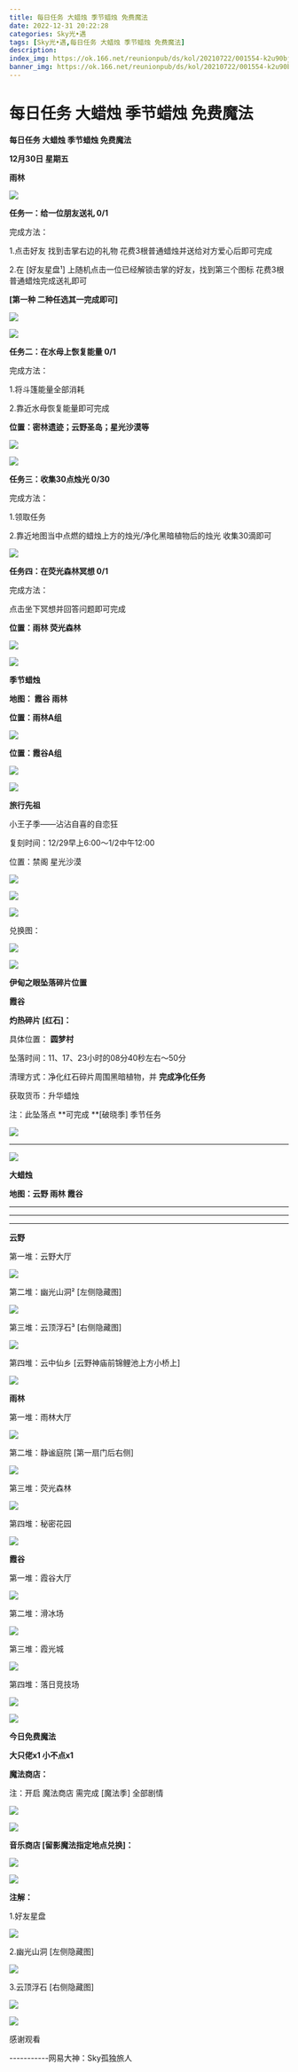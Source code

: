 ```yaml
---
title: 每日任务 大蜡烛 季节蜡烛 免费魔法
date: 2022-12-31 20:22:28
categories: Sky光•遇
tags: [Sky光•遇,每日任务 大蜡烛 季节蜡烛 免费魔法]
description: 
index_img: https://ok.166.net/reunionpub/ds/kol/20210722/001554-k2u90bj7ay.png?imageView&thumbnail=600x0&type=jpg
banner_img: https://ok.166.net/reunionpub/ds/kol/20210722/001554-k2u90bj7ay.png?imageView&thumbnail=600x0&type=jpg
---
```

# 每日任务 大蜡烛 季节蜡烛 免费魔法
**每日任务 大蜡烛 季节蜡烛 免费魔法**

 **12月30日 星期五**

 **雨林**

![](https://img.166.net/reunionpub/ds/kol/20221230/001822-dsny1qwjbz.jpeg)

 **任务一：给一位朋友送礼 0/1**

完成方法：

1.点击好友 找到击掌右边的礼物 花费3根普通蜡烛并送给对方爱心后即可完成

2.在 [好友星盘¹] 上随机点击一位已经解锁击掌的好友，找到第三个图标 花费3根普通蜡烛完成送礼即可

 **[第一种 二种任选其一完成即可]**

![](https://img.166.net/reunionpub/ds/kol/20221230/000626-a3ojs9skpn.png)

![](https://img.166.net/reunionpub/ds/kol/20221230/000637-am1vutwsi9.jpeg)

 **任务二：在水母上恢复能量 0/1**

完成方法：

1.将斗篷能量全部消耗

2.靠近水母恢复能量即可完成

 **位置：密林遗迹；云野圣岛；星光沙漠等**

![](https://img.166.net/reunionpub/ds/kol/20221230/000720-cut2shmqd8.png)

![](https://img.166.net/reunionpub/ds/kol/20221230/004041-loubq8si90.jpeg)

 **任务三：收集30点烛光 0/30**

完成方法：

1.领取任务

2.靠近地图当中点燃的蜡烛上方的烛光/净化黑暗植物后的烛光 收集30滴即可

![](https://img.166.net/reunionpub/ds/kol/20221230/004103-6pd152hiwb.png)

 **任务四：在荧光森林冥想 0/1**

完成方法：

点击坐下冥想并回答问题即可完成

 **位置：雨林 荧光森林**

![](https://img.166.net/reunionpub/ds/kol/20221230/000800-5htm7jnsl3.jpeg)

![](https://img.166.net/reunionpub/ds/kol/20221130/005912-5mvshq9nf3.png)

 **季节蜡烛**

 **地图： 霞谷 雨林**

 **位置：雨林A组**

![](https://img.166.net/reunionpub/ds/kol/20221229/231608-vl83edb61t.png)

 **位置：霞谷A组**

![](https://img.166.net/reunionpub/ds/kol/20221212/234745-gcjyp3f975.png)

![](https://img.166.net/reunionpub/ds/kol/20221018/100256-wzutnocka0.png)

 **旅行先祖**

小王子季——沾沾自喜的自恋狂

复刻时间：12/29早上6:00～1/2中午12:00

位置：禁阁 星光沙漠

![](https://img.166.net/reunionpub/ds/kol/20221229/001322-as582o0619.jpeg)

![](https://img.166.net/reunionpub/ds/kol/20221229/001322-f1w7oeh35q.jpeg)

![](https://img.166.net/reunionpub/ds/kol/20221229/001322-bn17pou2jc.jpeg)

兑换图：

![](https://img.166.net/reunionpub/ds/kol/20221230/004128-7wbdo5lcmv.png)

 **![](https://img.166.net/reunionpub/ds/kol/20221018/100256-wzutnocka0.png)**

 **伊甸之眼坠落碎片位置**

 **霞谷**

 **灼热碎片 [红石]：**

具体位置： **圆梦村**

坠落时间：11、17、23小时的08分40秒左右～50分

清理方式：净化红石碎片周围黑暗植物，并 **完成净化任务**

获取货币：升华蜡烛

注：此坠落点 **可完成  **[破晓季] 季节任务

![](https://img.166.net/reunionpub/ds/kol/20221230/004202-k0pl6t8nav.png)

 ****

![](https://img.166.net/reunionpub/ds/kol/20221018/100256-wzutnocka0.png)

**大蜡烛**

 **地图：云野 雨林 霞谷**

 ****

****

****

**云野**

第一堆：云野大厅

![](https://img.166.net/reunionpub/ds/kol/20221230/004243-94phyw0inr.png)

第二堆：幽光山洞² [左侧隐藏图]

![](https://img.166.net/reunionpub/ds/kol/20221230/004256-j6bwschqt2.png)

第三堆：云顶浮石³ [右侧隐藏图]

![](https://img.166.net/reunionpub/ds/kol/20221230/004306-et6z7wr1kp.png)

第四堆：云中仙乡 [云野神庙前锦鲤池上方小桥上]

![](https://img.166.net/reunionpub/ds/kol/20221230/004320-swpo38ibul.png)

 **雨林**

第一堆：雨林大厅

![](https://img.166.net/reunionpub/ds/kol/20221230/004344-hsrl4j2593.jpeg)

第二堆：静谧庭院 [第一扇门后右侧]

![](https://img.166.net/reunionpub/ds/kol/20221230/004355-37dtwz4qfv.jpeg)

第三堆：荧光森林

![](https://img.166.net/reunionpub/ds/kol/20221230/004403-vi2l1b5sp4.jpeg)

第四堆：秘密花园

![](https://img.166.net/reunionpub/ds/kol/20221230/004410-k1es8w4syv.jpeg)

 **霞谷**

第一堆：霞谷大厅

![](https://img.166.net/reunionpub/ds/kol/20221230/004429-gcpon32ad1.png)

第二堆：滑冰场

![](https://img.166.net/reunionpub/ds/kol/20221230/000436-hn9zv6pfrt.png)

第三堆：霞光城

![](https://img.166.net/reunionpub/ds/kol/20221230/004447-p1vm6s0fqt.png)

第四堆：落日竞技场

![](https://img.166.net/reunionpub/ds/kol/20221230/004504-sazqf9yjt6.png)

![](https://img.166.net/reunionpub/ds/kol/20221018/100256-wzutnocka0.png)

 **今日免费魔法**

 **大只佬x1 小不点x1**

 **魔法商店：**

注：开启 魔法商店 需完成 [魔法季] 全部剧情

![](https://img.166.net/reunionpub/ds/kol/20221018/100559-oibznvdtus.png)

![](https://img.166.net/reunionpub/ds/kol/20221229/231809-vwps9thonz.png)

 **音乐商店 [留影魔法指定地点兑换]：**

![](https://img.166.net/reunionpub/ds/kol/20221225/234733-cbovltueg3.png)

![](https://img.166.net/reunionpub/ds/kol/20221018/100256-wzutnocka0.png)

 **注解：**

1.好友星盘

![](https://img.166.net/reunionpub/ds/kol/20221230/005111-jl60bh5r42.jpeg)

2.幽光山洞 [左侧隐藏图]

![](https://img.166.net/reunionpub/ds/kol/20221230/005136-0loy91kr7n.png)

3.云顶浮石 [右侧隐藏图]

![](https://img.166.net/reunionpub/ds/kol/20221230/005200-gi1nqrfsws.png)

![](https://img.166.net/reunionpub/ds/kol/20221018/100256-wzutnocka0.png)

感谢观看

\-----------网易大神：Sky孤独旅人

